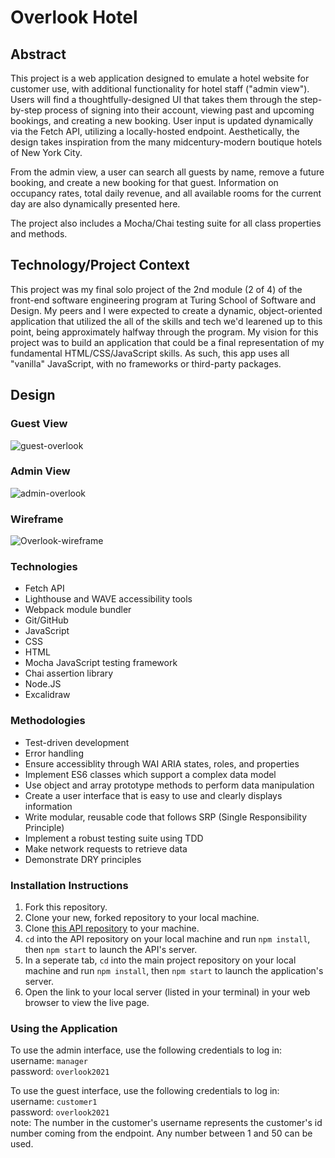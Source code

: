 # Overlook Hotel

## Abstract
This project is a web application designed to emulate a hotel website for customer use, with additional functionality for hotel staff ("admin view"). Users will find a thoughtfully-designed UI that takes them through the step-by-step process of signing into their account, viewing past and upcoming bookings, and creating a new booking. User input is updated dynamically via the Fetch API, utilizing a locally-hosted endpoint. Aesthetically, the design takes inspiration from the many midcentury-modern boutique hotels of New York City.

From the admin view, a user can search all guests by name, remove a future booking, and create a new booking for that guest. Information on occupancy rates, total daily revenue, and all available rooms for the current day are also dynamically presented here.

The project also includes a Mocha/Chai testing suite for all class properties and methods.

## Technology/Project Context

This project was my final solo project of the 2nd module (2 of 4) of the front-end software engineering program at Turing School of Software and Design. My peers and I were expected to create a dynamic, object-oriented application that utilized the all of the skills and tech we'd learened up to this point, being approximately halfway through the program. My vision for this project was to build an application that could be a final representation of my fundamental HTML/CSS/JavaScript skills. As such, this app uses all "vanilla" JavaScript, with no frameworks or third-party packages.

## Design

### Guest View
![guest-overlook](https://user-images.githubusercontent.com/108169988/202590796-41440024-d8b5-446a-8900-e28146a13e98.gif)

### Admin View
![admin-overlook](https://user-images.githubusercontent.com/108169988/202590767-2472c90e-8730-43ef-b84e-251b1929ef6d.gif)

### Wireframe
![Overlook-wireframe](https://user-images.githubusercontent.com/108169988/202585214-06d9efcb-b0b0-4e56-820b-ef54e09e3625.png)

### Technologies
- Fetch API 
- Lighthouse and WAVE accessibility tools 
- Webpack module bundler
- Git/GitHub
- JavaScript
- CSS 
- HTML 
- Mocha JavaScript testing framework
- Chai assertion library 
- Node.JS
- Excalidraw 

### Methodologies
- Test-driven development 
- Error handling 
- Ensure accessiblity through WAI ARIA states, roles, and properties 
- Implement ES6 classes which support a complex data model
- Use object and array prototype methods to perform data manipulation
- Create a user interface that is easy to use and clearly displays information
- Write modular, reusable code that follows SRP (Single Responsibility Principle)
- Implement a robust testing suite using TDD
- Make network requests to retrieve data
- Demonstrate DRY principles

### Installation Instructions
1. Fork this repository.
2. Clone your new, forked repository to your local machine.
3. Clone [this API repository](https://github.com/turingschool-examples/overlook-api) to your machine.
4. `cd` into the API repository on your local machine and run `npm install`, then `npm start` to launch the API's server.
5. In a seperate tab, `cd` into the main project repository on your local machine and run `npm install`, then `npm start` to launch the application's server.
6. Open the link to your local server (listed in your terminal) in your web browser to view the live page.

### Using the Application

To use the admin interface, use the following credentials to log in:\
username: `manager`\
password: `overlook2021`

To use the guest interface, use the following credentials to log in:\
username: `customer1`\
password: `overlook2021`\
note: The number in the customer's username represents the customer's id number coming from the endpoint. Any number between 1 and 50 can be used.
